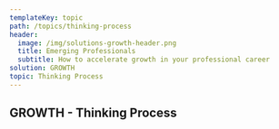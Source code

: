```yaml
---
templateKey: topic
path: /topics/thinking-process
header:
  image: /img/solutions-growth-header.png
  title: Emerging Professionals
  subtitle: How to accelerate growth in your professional career
solution: GROWTH
topic: Thinking Process
---
```


## GROWTH - Thinking Process
